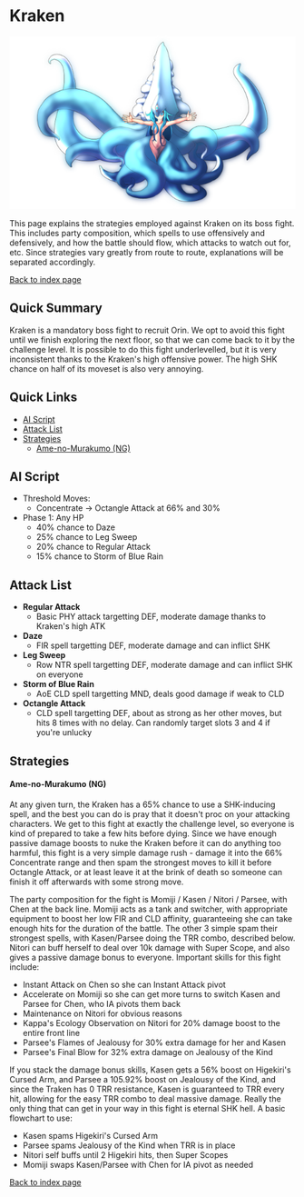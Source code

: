 # Kraken

![](img/kraken.png)

This page explains the strategies employed against Kraken on its boss fight. This includes party composition, which spells to use offensively and defensively, and how the battle should flow, which attacks to watch out for, etc. Since strategies vary greatly from route to route, explanations will be separated accordingly.

[Back to index page](../index.md)

## Quick Summary

Kraken is a mandatory boss fight to recruit Orin. We opt to avoid this fight until we finish exploring the next floor, so that we can come back to it by the challenge level. It is possible to do this fight underlevelled, but it is very inconsistent thanks to the Kraken's high offensive power. The high SHK chance on half of its moveset is also very annoying.

## Quick Links
* [AI Script](#script)
* [Attack List](#attacks)
* [Strategies](#strats)
	* [Ame-no-Murakumo (NG)](#ng-murakumo)

## <a id="script"></a>AI Script

* Threshold Moves:
	* Concentrate -> Octangle Attack at 66% and 30%
* Phase 1: Any HP
	* 40% chance to Daze
	* 25% chance to Leg Sweep
	* 20% chance to Regular Attack
	* 15% chance to Storm of Blue Rain

## <a id="attacks"></a>Attack List

* **Regular Attack**
	* Basic PHY attack targetting DEF, moderate damage thanks to Kraken's high ATK
* **Daze**
	* FIR spell targetting DEF, moderate damage and can inflict SHK
* **Leg Sweep**
	* Row NTR spell targetting DEF, moderate damage and can inflict SHK on everyone
* **Storm of Blue Rain**
	* AoE CLD spell targetting MND, deals good damage if weak to CLD
* **Octangle Attack**
	* CLD spell targetting DEF, about as strong as her other moves, but hits 8 times with no delay. Can randomly target slots 3 and 4 if you're unlucky

## <a id="strats"></a>Strategies

#### <a id="ng-murakumo"></a>Ame-no-Murakumo (NG)

At any given turn, the Kraken has a 65% chance to use a SHK-inducing spell, and the best you can do is pray that it doesn't proc on your attacking characters. We get to this fight at exactly the challenge level, so everyone is kind of prepared to take a few hits before dying. Since we have enough passive damage boosts to nuke the Kraken before it can do anything too harmful, this fight is a very simple damage rush - damage it into the 66% Concentrate range and then spam the strongest moves to kill it before Octangle Attack, or at least leave it at the brink of death so someone can finish it off afterwards with some strong move.

The party composition for the fight is Momiji / Kasen / Nitori / Parsee, with Chen at the back line. Momiji acts as a tank and switcher, with appropriate equipment to boost her low FIR and CLD affinity, guaranteeing she can take enough hits for the duration of the battle. The other 3 simple spam their strongest spells, with Kasen/Parsee doing the TRR combo, described below. Nitori can buff herself to deal over 10k damage with Super Scope, and also gives a passive damage bonus to everyone. Important skills for this fight include:

* Instant Attack on Chen so she can Instant Attack pivot
* Accelerate on Momiji so she can get more turns to switch Kasen and Parsee for Chen, who IA pivots them back
* Maintenance on Nitori for obvious reasons
* Kappa's Ecology Observation on Nitori for 20% damage boost to the entire front line
* Parsee's Flames of Jealousy for 30% extra damage for her and Kasen
* Parsee's Final Blow for 32% extra damage on Jealousy of the Kind

If you stack the damage bonus skills, Kasen gets a 56% boost on Higekiri's Cursed Arm, and Parsee a 105.92% boost on Jealousy of the Kind, and since the Traken has 0 TRR resistance, Kasen is guaranteed to TRR every hit, allowing for the easy TRR combo to deal massive damage. Really the only thing that can get in your way in this fight is eternal SHK hell. A basic flowchart to use:

* Kasen spams Higekiri's Cursed Arm
* Parsee spams Jealousy of the Kind when TRR is in place
* Nitori self buffs until 2 Higekiri hits, then Super Scopes
* Momiji swaps Kasen/Parsee with Chen for IA pivot as needed

[Back to index page](../index.md)
